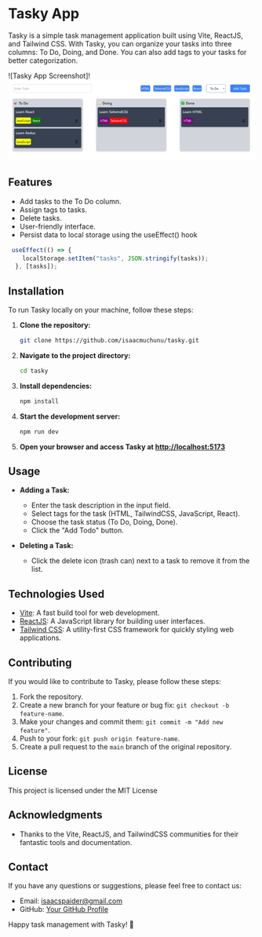 # Tasky App

Tasky is a simple task management application built using Vite, ReactJS, and Tailwind CSS. With Tasky, you can organize your tasks into three columns: To Do, Doing, and Done. You can also add tags to your tasks for better categorization.

![Tasky App Screenshot]!![Alt text](image.png)

## Features

- Add tasks to the To Do column.
- Assign tags to tasks.
- Delete tasks.
- User-friendly interface.
- Persist data to local storage using the useEffect() hook
```javaScript
 useEffect(() => {
    localStorage.setItem("tasks", JSON.stringify(tasks));
  }, [tasks]);
```

## Installation

To run Tasky locally on your machine, follow these steps:

1. **Clone the repository:**

   ```bash
   git clone https://github.com/isaacmuchunu/tasky.git
   ```

2. **Navigate to the project directory:**

   ```bash
   cd tasky
   ```

3. **Install dependencies:**

   ```bash
   npm install
   ```

4. **Start the development server:**

   ```bash
   npm run dev
   ```

5. **Open your browser and access Tasky at [http://localhost:5173](http://localhost:5173)**

## Usage

- **Adding a Task:**
  - Enter the task description in the input field.
  - Select tags for the task (HTML, TailwindCSS, JavaScript, React).
  - Choose the task status (To Do, Doing, Done).
  - Click the "Add Todo" button.

- **Deleting a Task:**
  - Click the delete icon (trash can) next to a task to remove it from the list.


## Technologies Used

- [Vite](https://vitejs.dev/): A fast build tool for web development.
- [ReactJS](https://reactjs.org/): A JavaScript library for building user interfaces.
- [Tailwind CSS](https://tailwindcss.com/): A utility-first CSS framework for quickly styling web applications.

## Contributing

If you would like to contribute to Tasky, please follow these steps:

1. Fork the repository.
2. Create a new branch for your feature or bug fix: `git checkout -b feature-name`.
3. Make your changes and commit them: `git commit -m "Add new feature"`.
4. Push to your fork: `git push origin feature-name`.
5. Create a pull request to the `main` branch of the original repository.

## License

This project is licensed under the MIT License 

## Acknowledgments

- Thanks to the Vite, ReactJS, and TailwindCSS communities for their fantastic tools and documentation.

## Contact

If you have any questions or suggestions, please feel free to contact us:

- Email: isaacspaider@gmail.com
- GitHub: [Your GitHub Profile](https://github.com/isaacmuchunu)

Happy task management with Tasky! 🚀
